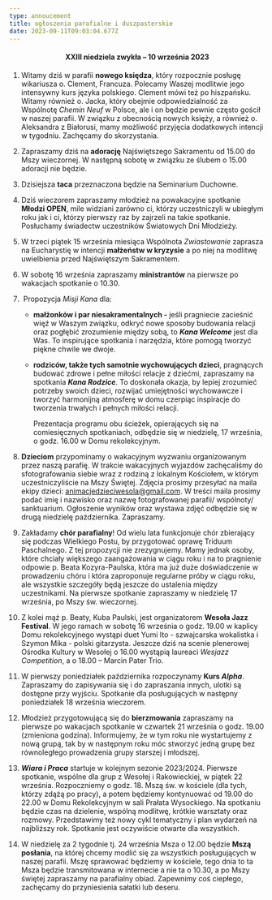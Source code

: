 ```yaml
---
type: annoucement
title: ogłoszenia parafialne i duszpasterskie
date: 2023-09-11T09:03:04.677Z
---
```

<!--StartFragment-->

<h4 style="text-align:center;">XXIII niedziela zwykła – 10 września 2023</h4>

1. Witamy dziś w parafii **nowego księdza**, który rozpocznie posługę wikariusza o. Clement, Francuza. Polecamy Waszej modlitwie jego intensywny kurs języka polskiego. Clement mówi też po hiszpańsku. Witamy również o. Jacka, który obejmie odpowiedzialność za Wspólnotę *Chemin Neuf* w Polsce, ale i on będzie pewnie często gościł w naszej parafii. W związku z obecnością nowych księży, a również o. Aleksandra z Białorusi, mamy możliwość przyjęcia dodatkowych intencji w tygodniu. Zachęcamy do skorzystania.
2. Zapraszamy dziś na **adorację** Najświętszego Sakramentu od 15.00 do Mszy wieczornej. W następną sobotę w związku ze ślubem o 15.00 adoracji nie będzie.
3. Dzisiejsza **taca** przeznaczona będzie na Seminarium Duchowne.
4. Dziś wieczorem zapraszamy młodzież na powakacyjne spotkanie **Młodzi OPEN**, mile widziani zarówno ci, którzy uczestniczyli w ubiegłym roku jak i ci, którzy pierwszy raz by zajrzeli na takie spotkanie. Posłuchamy świadectw uczestników Światowych Dni Młodzieży.
5. W trzeci piątek 15 września miesiąca Wspólnota *Zwiastowanie* zaprasza na Eucharystię w intencji **małżeństw w kryzysie** a po niej na modlitwę uwielbienia przed Najświętszym Sakramentem.
6. W sobotę 16 września zapraszamy **ministrantów** na pierwsze po wakacjach spotkanie o 10.30.
7.  Propozycja *Misji Kana* dla:

   * **małżonków i par niesakramentalnych -** jeśli pragniecie zacieśnić więź w Waszym związku, odkryć nowe sposoby budowania relacji oraz pogłębić zrozumienie między sobą, to ***Kana Welcome*** jest dla Was. To inspirujące spotkania i narzędzia, które pomogą tworzyć piękne chwile we dwoje.
   * **rodziców, także tych samotnie wychowujących dzieci**, pragnących budować zdrowe i pełne miłości relacje z dziećmi, zapraszamy na spotkania ***Kana Rodzice***. To doskonała okazja, by lepiej zrozumieć potrzeby swoich dzieci, rozwijać umiejętności wychowawcze i tworzyć harmonijną atmosferę w domu czerpiąc inspiracje do tworzenia trwałych i pełnych miłości relacji.

     Prezentacja programu obu ścieżek, opierających się na comiesięcznych spotkaniach, odbędzie się w niedzielę, 17 września, o godz. 16.00 w Domu rekolekcyjnym.
8. **Dzieciom** przypominamy o wakacyjnym wyzwaniu organizowanym przez naszą parafię. W trakcie wakacyjnych wyjazdów zachęcaliśmy do sfotografowania siebie wraz z rodziną z lokalnym Kościołem, w którym uczestniczyliście na Mszy Świętej. Zdjęcia prosimy przesyłać na maila ekipy dzieci: [animacjedzieciwesola@gmail.com](mailto:animacjedzieciwesola@gmail.com). W treści maila prosimy podać imię i nazwisko oraz nazwę fotografowanej parafii/ wspólnoty/ sanktuarium. Ogłoszenie wyników oraz wystawa zdjęć odbędzie się w drugą niedzielę października. Zapraszamy.
9. Zakładamy **chór parafialny**! Od wielu lata funkcjonuje chór zbierający się podczas Wielkiego Postu, by przygotować oprawę Triduum Paschalnego. Z tej propozycji nie zrezygnujemy. Mamy jednak osoby, które chciały większego zaangażowania w ciągu roku i na to pragnienie odpowie p. Beata Kozyra-Paulska, która ma już duże doświadczenie w prowadzeniu chóru i która zaproponuje regularne próby w ciągu roku, ale wszystkie szczegóły będą jeszcze do ustalenia między uczestnikami. Na pierwsze spotkanie zapraszamy w niedzielę 17 września, po Mszy św. wieczornej.
10. Z kolei mąż p. Beaty, Kuba Paulski, jest organizatorem **Wesoła Jazz Festival**. W jego ramach w sobotę 16 września o godz. 19.00 w kaplicy Domu rekolekcyjnego wystąpi duet Yumi Ito - szwajcarska wokalistka i Szymon Mika - polski gitarzysta. Jeszcze dziś na scenie plenerowej Ośrodka Kultury w Wesołej o 16.00 wystąpią laureaci *Wesjazz Competition*, a o 18.00 – Marcin Pater Trio.
11. W pierwszy poniedziałek października rozpoczynamy **Kurs *Alpha***. Zapraszamy do zapisywania się i do zapraszania innych, ulotki są dostępne przy wyjściu. Spotkanie dla posługujących w następny poniedziałek 18 września wieczorem.
12. Młodzież przygotowującą się do **bierzmowania** zapraszamy na pierwsze po wakacjach spotkanie w czwartek 21 września o godz. 19.00 (zmieniona godzina). Informujemy, że w tym roku nie wystartujemy z nową grupą, tak by w następnym roku móc stworzyć jedną grupę bez równoległego prowadzenia grupy starszej i młodszej.
13. ***Wiara i Praca*** startuje w kolejnym sezonie 2023/2024. Pierwsze spotkanie, wspólne dla grup z Wesołej i Rakowieckiej, w piątek 22 września. Rozpoczniemy o godz. 18. Mszą św. w kościele (dla tych, którzy zdążą po pracy), a potem będziemy kontynuować od 19.00 do 22.00 w Domu Rekolekcyjnym w sali Prałata Wysockiego. Na spotkaniu będzie czas na dzielenie, wspólną modlitwę, krótkie warsztaty oraz rozmowy. Przedstawimy też nowy cykl tematyczny i plan wydarzeń na najbliższy rok. Spotkanie jest oczywiście otwarte dla wszystkich.
14. W niedzielę za 2 tygodnie tj. 24 września Msza o 12.00 będzie **Mszą posłania**, na której chcemy modlić się za wszystkich posługujących w naszej parafii. Mszę sprawować będziemy w kościele, tego dnia to ta Msza będzie transmitowana w internecie a nie ta o 10.30, a po Mszy świętej zapraszamy na parafialny obiad. Zapewnimy coś ciepłego, zachęcamy do przyniesienia sałatki lub deseru.

<!--EndFragment-->